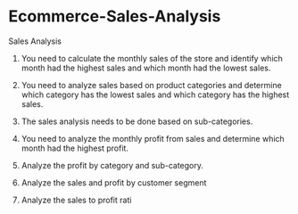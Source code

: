 # Ecommerce-Sales-Analysis
Sales Analysis

1. You need to calculate the monthly sales of the store and identify which month had the 
highest sales and which month had the lowest sales.

3. You need to analyze sales based on product categories and determine which category has 
the lowest sales and which category has the highest sales.

5. The sales analysis needs to be done based on sub-categories.

6. You need to analyze the monthly profit from sales and determine which month had the 
highest profit.

7. Analyze the profit by category and sub-category.

8. Analyze the sales and profit by customer segment

9. Analyze the sales to profit rati
